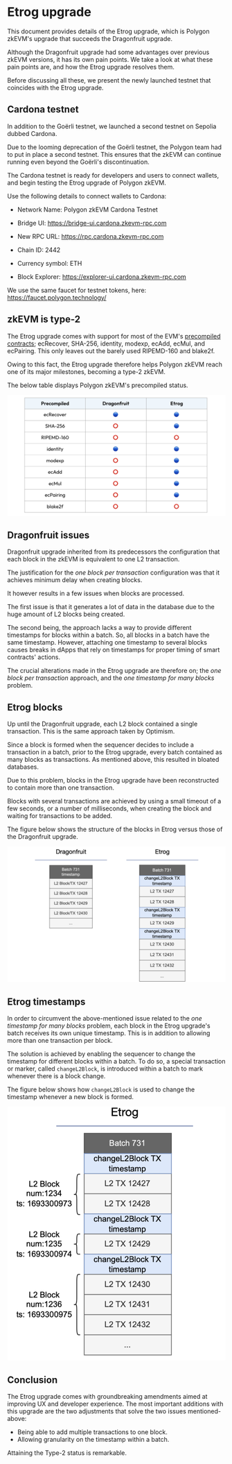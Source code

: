 # Etrog upgrade

This document provides details of the Etrog upgrade, which is Polygon zkEVM's upgrade that succeeds the Dragonfruit upgrade.

Although the Dragonfruit upgrade had some advantages over previous zkEVM versions, it has its own pain points. We take a look at what these pain points are, and how the Etrog upgrade resolves them.

Before discussing all these, we present the newly launched testnet that coincides with the Etrog upgrade.

## Cardona testnet

In addition to the Goërli testnet, we launched a second testnet on Sepolia dubbed Cardona.

Due to the looming deprecation of the Goërli testnet, the Polygon team had to put in place a second testnet. This ensures that the zkEVM can continue running even beyond the Goërli's discontinuation.

The Cardona testnet is ready for developers and users to connect wallets, and begin testing the Etrog upgrade of Polygon zkEVM.

Use the following details to connect wallets to Cardona:

- Network Name: Polygon zkEVM Cardona Testnet

- Bridge UI: https://bridge-ui.cardona.zkevm-rpc.com

- New RPC URL: https://rpc.cardona.zkevm-rpc.com

- Chain ID: 2442

- Currency symbol: ETH

- Block Explorer: https://explorer-ui.cardona.zkevm-rpc.com

We use the same faucet for testnet tokens, here: https://faucet.polygon.technology/

## zkEVM is type-2

The Etrog upgrade comes with support for most of the EVM's [precompiled contracts](https://www.evm.codes/precompiled?fork=shanghai); ecRecover, SHA-256, identity, modexp, ecAdd, ecMul, and ecPairing. This only leaves out the barely used RIPEMD-160 and blake2f.

Owing to this fact, the Etrog upgrade therefore helps Polygon zkEVM reach one of its major milestones, becoming a type-2 zkEVM.

The below table displays Polygon zkEVM's precompiled status.

![Figure: etrog-precompiled](../../../img/zkEVM/etrog-precompiled.png)

## Dragonfruit issues

Dragonfruit upgrade inherited from its predecessors the configuration that each block in the zkEVM is equivalent to one L2 transaction.

The justification for the _one block per transaction_ configuration was that it achieves minimum delay when creating blocks.

It however results in a few issues when blocks are processed.

The first issue is that it generates a lot of data in the database due to the huge amount of L2 blocks being created. 

The second being, the approach lacks a way to provide different timestamps for blocks within a batch. So, all blocks in a batch have the same timestamp. However, attaching one timestamp to several blocks causes breaks in dApps that rely on timestamps for proper timing of smart contracts' actions.

The crucial alterations made in the Etrog upgrade are therefore on; the _one block per transaction_ approach, and the _one timestamp for many blocks_ problem.
## Etrog blocks

Up until the Dragonfruit upgrade, each L2 block contained a single transaction. This is the same approach taken by Optimism.

Since a block is formed when the sequencer decides to include a transaction in a batch, prior to the Etrog upgrade, every batch contained as many blocks as transactions. As mentioned above, this resulted in bloated databases.

Due to this problem, blocks in the Etrog upgrade have been reconstructed to contain more than one transaction.

Blocks with several transactions are achieved by using a small timeout of a few seconds, or a number of milliseconds, when creating the block and waiting for transactions to be added.

The figure below shows the structure of the blocks in Etrog versus those of the Dragonfruit upgrade.

![Figure: etrog-blocks-vs-dragonfruit](../../../img/zkEVM/etrog-blocks-vs-dragonfruit.png)



## Etrog timestamps

In order to circumvent the above-mentioned issue related to the _one timestamp for many blocks_ problem, each block in the Etrog upgrade's batch receives its own unique timestamp. This is in addition to allowing more than one transaction per block.

The solution is achieved by enabling the sequencer to change the timestamp for different blocks within a batch. To do so, a special transaction or marker, called `changeL2Block`, is introduced within a batch to mark whenever there is a block change.

The figure below shows how `changeL2Block` is used to change the timestamp whenever a new block is formed.

![Figure: etrog-changel2block](../../../img/zkEVM/etrog-changel2block.png)


## Conclusion

The Etrog upgrade comes with groundbreaking amendments aimed at improving UX and developer experience. The most important additions with this upgrade are the two adjustments that solve the two issues mentioned-above:

- Being able to add multiple transactions to one block.
- Allowing granularity on the timestamp within a batch.

Attaining the Type-2 status is remarkable.
